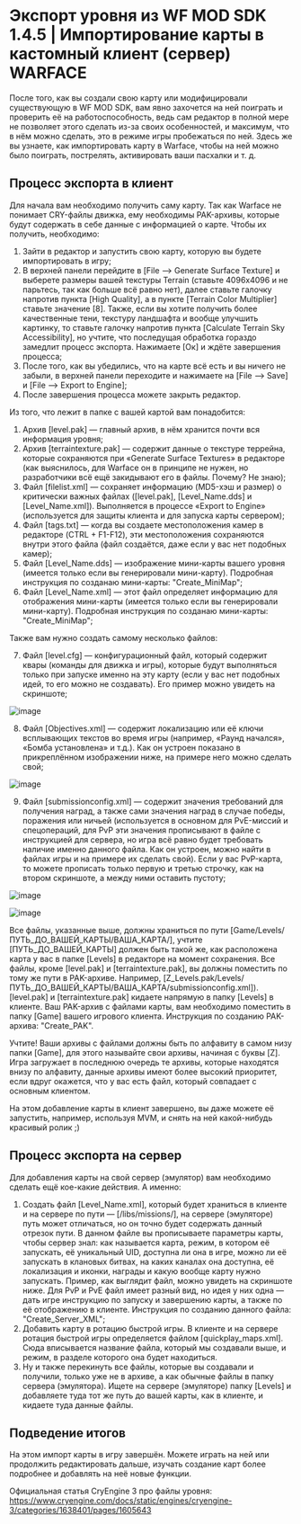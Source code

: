 # Экспорт уровня из WF MOD SDK 1.4.5 | Импортирование карты в кастомный клиент (сервер) WARFACE

После того, как вы создали свою карту или модифицировали существующую в WF MOD SDK, вам явно захочется на ней поиграть и проверить её на работоспособность, ведь сам редактор в полной мере не позволяет этого сделать из-за своих особенностей, и максимум, что в нём можно сделать, это в режиме игры пробежаться по ней. Здесь же вы узнаете, как импортировать карту в Warface, чтобы на ней можно было поиграть, пострелять, активировать ваши пасхалки и т. д.

## Процесс экспорта в клиент

Для начала вам необходимо получить саму карту. Так как Warface не понимает CRY-файлы движка, ему необходимы PAK-архивы, которые будут содержать в себе данные с информацией о карте. Чтобы их получить, необходимо:

1. Зайти в редактор и запустить свою карту, которую вы будете импортировать в игру;
2. В верхней панели перейдите в \[File —> Generate Surface Texture\] и выберете размеры вашей текстуры Terrain (ставьте 4096x4096 и не парьтесь, так как больше всё равно нет), далее ставьте галочку напротив пункта \[High Quality\], а в пункте \[Terrain Color Multiplier\] ставьте значение \[8\]. Также, если вы хотите получить более качественные тени, текстуру ландшафта и вообще улучшить картинку, то ставьте галочку напротив пункта \[Calculate Terrain Sky Accessibility\], но учтите, что последущая обработка гораздо замедлит процесс экспорта. Нажимаете \[Ок\] и ждёте завершения процесса;
3. После того, как вы убедились, что на карте всё есть и вы ничего не забыли, в верхней панели переходите и нажимаете на \[File —> Save\] и \[File —> Export to Engine\];
4. После завершения процесса можете закрыть редактор.

Из того, что лежит в папке с вашей картой вам понадобится:

1. Архив \[level.pak\] — главный архив, в нём хранится почти вся информация уровня;
2. Архив \[terraintexture.pak\] — содержит данные о текстуре террейна, которые сохраняются при «Generate Surface Textures» в редакторе (как выяснилось, для Warface он в принципе не нужен, но разработчики всё ещё закидывают его в файлы. Почему? Не знаю);
3. Файл \[filelist.xml\] — сохраняет информацию (MD5-хэш и размер) о критически важных файлах (\[level.pak\], \[Level_Name.dds\] и \[Level_Name.xml\]). Выполняется в процессе «Export to Engine» (используется для защиты клиента и для запуска карты сервером);
4. Файл \[tags.txt\] — когда вы создаете местоположения камер в редакторе (CTRL + F1-F12), эти местоположения сохраняются внутри этого файла (файл создаётся, даже если у вас нет подобных камер);
5. Файл \[Level_Name.dds\] — изображение мини-карты вашего уровня (имеется только если вы генерировали мини-карту). Подробная инструкция по созданаю мини-карты: "Create_MiniMap";
6. Файл \[Level_Name.xml\] — этот файл определяет информацию для отображения мини-карты (имеется только если вы генерировали мини-карту). Подробная инструкция по созданаю мини-карты: "Create_MiniMap";

Также вам нужно создать самому несколько файлов:

7. Файл \[level.cfg\] — конфигурационный файл, который содержит квары (команды для движка и игры), которые будут выполняться только при запуске именно на эту карту (если у вас нет подобных идей, то его можно не создавать). Его пример можно увидеть на скриншоте;

![image](https://github.com/user-attachments/assets/ce674598-a0f4-4662-80b2-dca20b1c5b64)

8. Файл \[Objectives.xml\] — содержит локализацию или её ключи всплывающих текстов во время игры (например, «Раунд начался», «Бомба установлена» и т.д.). Как он устроен показано в прикреплённом изображении ниже, на примере него можно сделать свой;

![image](https://github.com/user-attachments/assets/73e241d8-fc9c-4f78-95a1-11bf257dddef)

9. Файл \[submissionconfig.xml\] — содержит значения требований для получения наград, а также сами значения наград в случае победы, поражения или ничьей (используется в основном для PvE-миссий и спецопераций, для PvP эти значения прописывают в файле с инструкцией для сервера, но игра всё равно будет требовать наличие именно данного файла. Как он устроен, можно найти в файлах игры и на примере их сделать свой). Если у вас PvP-карта, то можете прописать только первую и третью строчку, как на втором скриншоте, а между ними оставить пустоту;

![image](https://github.com/user-attachments/assets/4fcb92fb-f06b-4ef5-a708-b1aa935c587d)

![image](https://github.com/user-attachments/assets/9c7f7eb8-e6d8-40d3-bf19-0f78c7081408)

Все файлы, указанные выше, должны храниться по пути \[Game/Levels/ПУТЬ_ДО_ВАШЕЙ_КАРТЫ/ВАША_КАРТА/\], учтите \[ПУТЬ_ДО_ВАШЕЙ_КАРТЫ\] должен быть такой же, как расположена карта у вас в папке \[Levels\] в редакторе на момент сохранения. Все файлы, кроме \[level.pak\] и \[terraintexture.pak\], вы должны поместить по тому же пути в PAK-архиве. Например, \[Z_Levels.pak/Levels/ПУТЬ_ДО_ВАШЕЙ_КАРТЫ/ВАША_КАРТА/submissionconfig.xml\]). \[level.pak\] и \[terraintexture.pak\] кидаете напрямую в папку \[Levels\] в клиенте. Ваш PAK-архив с файлами карты, вам необходимо поместить в папку \[Game\] вашего игрового клиента. Инструкция по созданию PAK-архива: "Create_PAK".

Учтите! Ваши архивы с файлами должны быть по алфавиту в самом низу папки \[Game\], для этого называйте свои архивы, начиная с буквы \[Z\]. Игра загружает в последнюю очередь те архивы, которые находятся внизу по алфавиту, данные архивы имеют более высокий приоритет, если вдруг окажется, что у вас есть файл, который совпадает с основным клиентом.

На этом добавление карты в клиент завершено, вы даже можете её запустить, например, используя MVM, и снять на ней какой-нибудь красивый ролик ;)

## Процесс экспорта на сервер

Для добавления карты на свой сервер (эмулятор) вам необходимо сделать ещё кое-какие действия. А именно:
1. Создать файл \[Level_Name.xml\], который будет храниться в клиенте и на сервере по пути — [/libs/missions/\], на сервере (эмуляторе) путь может отличаться, но он точно будет содержать данный отрезок пути. В данном файле вы прописываете параметры карты, чтобы сервер знал: как называется карта, режим, в котором её запускать, её уникальный UID, доступна ли она в игре, можно ли её запускать в клановых битвах, на каких каналах она доступна, её локализация и иконки, награды и какую вообще карту нужно запускать. Пример, как выглядит файл, можно увидеть на скриншоте ниже. Для PvP и PvE файл имеет разный вид, но идея у них одна — дать игре инструкцию по запуску и завершению карты, а также по её отображению в клиенте. Инструкция по созданию данного файла: "Create_Server_XML";
2. Добавить карту в ротацию быстрой игры. В клиенте и на сервере ротация быстрой игры определяется файлом \[quickplay_maps.xml\]. Сюда вписывается название файла, который мы создавали выше, и режим, в разделе которого она будет находиться.
3. Ну и также перекинуть все файлы, которые вы создавали и получили, только уже не в архиве, а как обычные файлы в папку сервера (эмулятора). Ищете на сервере (эмуляторе) папку \[Levels\] и добавляете туда тот же путь до вашей карты, как в клиенте, и кидаете туда данные файлы.

## Подведение итогов

На этом импорт карты в игру завершён. Можете играть на ней или продолжить редактировать дальше, изучать создание карт более подробнее и добавлять на неё новые функции.

Официальная статья CryEngine 3 про файлы уровня: https://www.cryengine.com/docs/static/engines/cryengine-3/categories/1638401/pages/1605643

